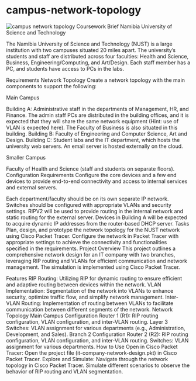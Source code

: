 # campus-network-topology
![campus network topology](https://github.com/ThomasShikalepo/campus-network-topology/assets/137569260/71147f61-0bd4-4a8b-853d-27423863f3f3)
Coursework Brief
Namibia University of Science and Technology

The Namibia University of Science and Technology (NUST) is a large institution with two campuses situated 20 miles apart. The university’s students and staff are distributed across four faculties: Health and Science, Business, Engineering/Computing, and Art/Design. Each staff member has a PC, and students have access to PCs in the labs.

Requirements
Network Topology
Create a network topology with the main components to support the following:

Main Campus

Building A: Administrative staff in the departments of Management, HR, and Finance. The admin staff PCs are distributed in the building offices, and it is expected that they will share the same network equipment (Hint: use of VLAN is expected here). The Faculty of Business is also situated in this building.
Building B: Faculty of Engineering and Computer Science, Art and Design.
Building C: Student labs and the IT department, which hosts the university web servers.
An email server is hosted externally on the cloud.

Smaller Campus

Faculty of Health and Science (staff and students on separate floors).
Configuration Requirements
Configure the core devices and a few end devices to provide end-to-end connectivity and access to internal services and external servers.

Each department/faculty should be on its own separate IP network.
Switches should be configured with appropriate VLANs and security settings.
RIPV2 will be used to provide routing in the internal network and static routing for the external server.
Devices in Building A will be expected to acquire dynamic IP addresses from the router-based DHCP server.
Tasks
Plan, design, and prototype the network topology for the NUST network using Cisco Packet Tracer.
Configure the network in Packet Tracer with appropriate settings to achieve the connectivity and functionalities specified in the requirements.
Project Overview
This project outlines a comprehensive network design for an IT company with two branches, leveraging RIP routing and VLANs for efficient communication and network management. The simulation is implemented using Cisco Packet Tracer.

Features
RIP Routing: Utilizing RIP for dynamic routing to ensure efficient and adaptive routing between devices within the network.
VLAN Implementation: Segmentation of the network into VLANs to enhance security, optimize traffic flow, and simplify network management.
Inter-VLAN Routing: Implementation of routing between VLANs to facilitate communication between different segments of the network.
Network Topology
Main Campus Configuration
Router 1 (R1): RIP routing configuration, VLAN configuration, and inter-VLAN routing.
Layer 3 Switches: VLAN assignment for various departments (e.g., Administration, Development, and Sales).
Branch 2 Configuration
Router 2 (R2): RIP routing configuration, VLAN configuration, and inter-VLAN routing.
Switches: VLAN assignment for various departments.
How to Use
Open in Cisco Packet Tracer:
Open the project file (it-company-network-design.pkt) in Cisco Packet Tracer.
Explore and Simulate:
Navigate through the network topology in Cisco Packet Tracer.
Simulate different scenarios to observe the behavior of RIP routing and VLAN segmentation.

